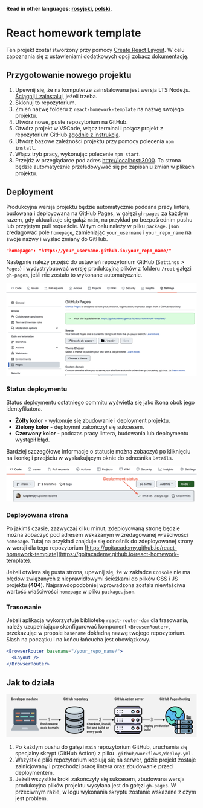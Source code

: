 **Read in other languages: [rosyjski](README.md), [polski](README.pl.md).**

# React homework template

Ten projekt został stworzony przy pomocy [Create React Layout](https://github.com/facebook/create-react-app). W celu zapoznania się z ustawieniami dodatkowych opcji [zobacz dokumentację](https://facebook.github.io/create-react-app/docs/getting-started).

## Przygotowanie nowego projektu

1. Upewnij się, że na komputerze zainstalowana jest wersja LTS Node.js. [Ściągnij i zainstaluj](https://nodejs.org/en/), jeżeli trzeba. 
2. Sklonuj to repozytorium.
3. Zmień nazwę folderu z `react-homework-template` na nazwę swojego projektu.
4. Utwórz nowe, puste repozytorium na GitHub.
5. Otwórz projekt w VSCode, włącz terminal i połącz projekt z repozytorium GitHub [zgodnie z instrukcją](https://docs.github.com/en/get-started/getting-started-with-git/managing-remote-repositories#changing-a-remote-repositorys-url).   
6. Utwórz bazowe zależności projektu przy pomocy polecenia `npm install`.
7. Włącz tryb pracy, wykonując polecenie `npm start`.
8. Przejdź w przeglądarce pod adres [http://localhost:3000](http://localhost:3000). Ta strona będzie automatycznie przeładowywać się po zapisaniu zmian w plikach projektu.

## Deployment

Produkcyjna wersja projektu będzie automatycznie poddana pracy lintera, budowana i deployowana na GitHub Pages, w gałęzi `gh-pages` za każdym razem, gdy aktualizuje się gałąź `main`, na przykład po bezpośrednim pushu lub przyjętym pull requeście. W tym celu należy w pliku `package.json` zredagować pole `homepage`, zamieniając `your_username` i `your_repo_name` na swoje nazwy i wysłać zmiany do GitHub.

```json
"homepage": "https://your_username.github.io/your_repo_name/"
```

Następnie należy przejść do ustawień repozytorium GitHub (`Settings` > `Pages`) i wydystrybuować wersję produkcyjną plików z folderu `/root` gałęzi `gh-pages`, jeśli nie zostało to wykonane automatycznie.

![GitHub Pages settings](./assets/repo-settings.png)

### Status deploymentu

Status deploymentu ostatniego commitu wyświetla się jako ikona obok jego identyfikatora.

- **Żółty kolor** - wykonuje się zbudowanie i deployment projektu.
- **Zielony kolor** - deploymnt zakończył się sukcesem.
- **Czerwony kolor** - podczas pracy lintera, budowania lub deploymentu wystąpił błąd.

Bardziej szczegółowe informacje o statusie można zobaczyć po kliknięciu na ikonkę i przejściu w wyskakującym oknie do odnośnika `Details`.

![Deployment status](./assets/status.png)

### Deployowana strona

Po jakimś czasie, zazwyczaj kilku minut, zdeployowaną stronę będzie można zobaczyć pod adresem wskazanym w zredagowanej właściwości `homepage`. Tutaj na przykład znajduje się odnośnik do zdeployowanej strony w wersji dla tego repozytorium [https://goitacademy.github.io/react-homework-template](https://goitacademy.github.io/react-homework-template).

Jeżeli otwiera się pusta strona, upewnij się, że w zakładce `Console` nie ma błędów związanych z nieprawidłowymi ścieżkami do plików CSS i JS projektu (**404**). Najprawdopodobniej wprowadzona została niewłaściwa wartość właściwości `homepage` w pliku `package.json`.

### Trasowanie

Jeżeli aplikacja wykorzystuje bibliotekę `react-router-dom` dla trasowania, należy uzupełniająco skonfigurować komponent `<BrowserRouter>`, przekazując w propsie `basename` dokładną nazwę twojego repozytorium. Slash na początku i na końcu łańcucha jest obowiązkowy.

```jsx
<BrowserRouter basename="/your_repo_name/">
  <Layout />
</BrowserRouter>
```

## Jak to działa

![How it works](./assets/how-it-works.png)

1. Po każdym pushu do gałęzi `main` repozytorium GitHub, uruchamia się specjalny skrypt (GitHub Action) z pliku `.github/workflows/deploy.yml`.
2. Wszystkie pliki repozytorium kopiują się na serwer, gdzie projekt zostaje zainicjowany i przechodzi pracę lintera oraz zbudowanie przed deploymentem.
3. Jeżeli wszystkie kroki zakończyły się sukcesem, zbudowana wersja produkcyjna plików projektu wysyłana jest do gałęzi `gh-pages`. W przeciwnym razie, w logu wykonania skryptu zostanie wskazane z czym jest problem.
